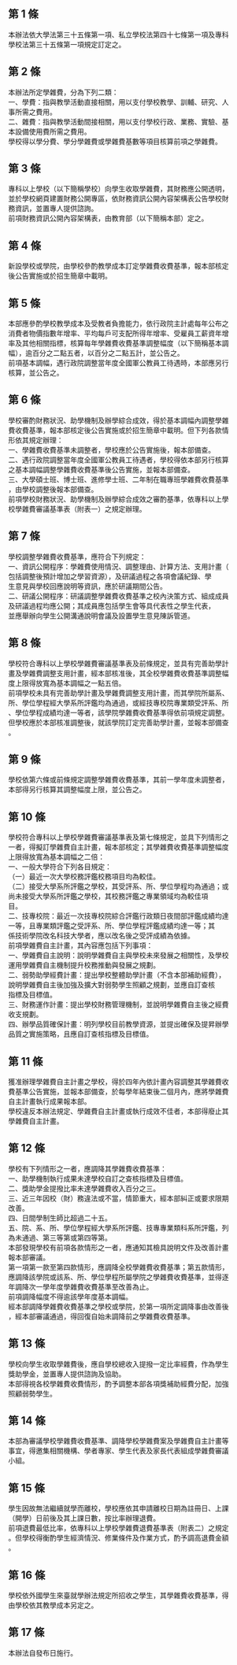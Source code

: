 第 1 條
-------
本辦法依大學法第三十五條第一項、私立學校法第四十七條第一項及專科  
學校法第三十五條第一項規定訂定之。

第 2 條
-------
本辦法所定學雜費，分為下列二類：  
一、學費：指與教學活動直接相關，用以支付學校教學、訓輔、研究、人  
    事所需之費用。  
二、雜費：指與教學活動間接相關，用以支付學校行政、業務、實驗、基  
    本設備使用費所需之費用。  
學校得以學分費、學分學雜費或學雜費基數等項目核算前項之學雜費。

第 3 條
-------
專科以上學校（以下簡稱學校）向學生收取學雜費，其財務應公開透明，  
並於學校網頁建置財務公開專區，依財務資訊公開內容架構表公告學校財  
務資訊，並置專人提供諮詢。  
前項財務資訊公開內容架構表，由教育部（以下簡稱本部）定之。

第 4 條
-------
新設學校或學院，由學校參酌教學成本訂定學雜費收費基準，報本部核定  
後公告實施或於招生簡章中載明。

第 5 條
-------
本部應參酌學校教學成本及受教者負擔能力，依行政院主計處每年公布之  
消費者物價指數年增率、平均每戶可支配所得年增率、受雇員工薪資年增  
率及其他相關指標，核算每年學雜費收費基準調整幅度（以下簡稱基本調  
幅），逾百分之二點五者，以百分之二點五計，並公告之。  
前項基本調幅，遇行政院調整當年度全國軍公教員工待遇時，本部應另行  
核算，並公告之。

第 6 條
-------
學校審酌財務狀況、助學機制及辦學綜合成效，得於基本調幅內調整學雜  
費收費基準，報本部核定後公告實施或於招生簡章中載明。但下列各款情  
形依其規定辦理：  
一、學雜費收費基準未調整者，學校應於公告實施後，報本部備查。  
二、遇行政院調整當年度全國軍公教員工待遇者，學校得依本部另行核算  
    之基本調幅調整學雜費收費基準後公告實施，並報本部備查。  
三、大學碩士班、博士班、進修學士班、二年制在職專班學雜費收費基準  
    ，由學校調整後報本部備查。  
前項學校財務狀況、助學機制及辦學綜合成效之審酌基準，依專科以上學  
校學雜費審議基準表（附表一）之規定辦理。

第 7 條
-------
學校調整學雜費收費基準，應符合下列規定：  
一、資訊公開程序：學雜費使用情況、調整理由、計算方法、支用計畫（  
    包括調整後預計增加之學習資源），及研議過程之各項會議紀錄、學  
    生意見與學校回應說明等資訊，應於研議期間公告。  
二、研議公開程序：研議調整學雜費收費基準之校內決策方式、組成成員  
    及研議過程均應公開；其成員應包括學生會等具代表性之學生代表，  
    並應舉辦向學生公開溝通說明會議及設置學生意見陳訴管道。

第 8 條
-------
學校符合專科以上學校學雜費審議基準表及前條規定，並具有完善助學計  
畫及學雜費調整支用計畫，經本部核准後，其全校學雜費收費基準調整幅  
度上限得放寬為基本調幅之一點五倍。  
前項學校未具有完善助學計畫及學雜費調整支用計畫，而其學院所屬系、  
所、學位學程經大學系所評鑑均為通過，或經技專校院專業類受評系、所  
、學位學程成績均達一等者，該學院學雜費收費基準得依前項規定調整。  
但學校應於本部核准調整後，就該學院訂定完善助學計畫，並報本部備查  
。

第 9 條
-------
學校依第六條或前條規定調整學雜費收費基準，其前一學年度未調整者，  
本部得另行核算其調整幅度上限，並公告之。

第 10 條
--------
學校符合專科以上學校學雜費審議基準表及第七條規定，並具下列情形之  
一者，得擬訂學雜費自主計畫，報本部核定；其學雜費收費基準調整幅度  
上限得放寬為基本調幅之二倍：  
一、一般大學符合下列各目規定：  
（一）最近一次大學校務評鑑校務項目均為較佳。  
（二）接受大學系所評鑑之學校，其受評系、所、學位學程均為通過；或  
      尚未接受大學系所評鑑之學校，其校務評鑑之專業領域均為較佳項  
      目。  
二、技專校院：最近一次技專校院綜合評鑑行政類日夜間部評鑑成績均達  
    一等，且專業類評鑑之受評系、所、學位學程評鑑成績均達一等；其  
    係技術學院改名科技大學者，應以改名後之受評成績為依據。  
前項學雜費自主計畫，其內容應包括下列事項：  
一、學雜費自主說明：說明學雜費自主與學校未來發展之相關性，及學校  
    運用學雜費自主機制提升校務推動與發展之規劃。  
二、弱勢助學經費計畫：提出學校整體助學計畫（不含本部補助經費），  
    說明學雜費自主後加強及擴大對弱勢學生照顧之規劃，並應自訂查核  
    指標及目標值。  
三、財務運作計畫：提出學校財務管理機制，並說明學雜費自主後之經費  
    收支規劃。  
四、辦學品質確保計畫：明列學校目前教學資源，並提出確保及提昇辦學  
    品質之實施策略，且應自訂查核指標及目標值。

第 11 條
--------
獲准辦理學雜費自主計畫之學校，得於四年內依計畫內容調整其學雜費收  
費基準公告實施，並報本部備查，於每學年結束後二個月內，應將學雜費  
自主計畫執行成果報本部。  
學校違反本辦法規定、學雜費自主計畫或執行成效不佳者，本部得廢止其  
學雜費自主計畫。

第 12 條
--------
學校有下列情形之一者，應調降其學雜費收費基準：  
一、助學機制執行成果未達學校自訂之查核指標及目標值。  
二、獎助學金提撥比率未達學雜費收入百分之三。  
三、近三年因校（財）務違法或不當，情節重大，經本部糾正或要求限期  
    改善。  
四、日間學制生師比超過二十五。  
五、院、系、所、學位學程經大學系所評鑑、技專專業類科系所評鑑，列  
    為未通過、第三等第或第四等第。  
本部發現學校有前項各款情形之一者，應通知其檢具說明文件及改善計畫  
報本部審議。  
第一項第一款至第四款情形，應調降全校學雜費收費基準；第五款情形，  
應調降該學院或該系、所、學位學程所屬學院之學雜費收費基準，並得逐  
年調降次一學年度學雜費收費基準至改善為止。  
前項調降幅度不得逾該學年度基本調幅。  
經本部調降學雜費收費基準之學校或學院，於第一項所定調降事由改善後  
，經本部審議通過，得回復自始未調降前之學雜費收費基準。

第 13 條
--------
學校向學生收取學雜費後，應自學校總收入提撥一定比率經費，作為學生  
獎助學金，並置專人提供諮詢及協助。  
本部得視各校學雜費收費情形，酌予調整本部各項獎補助經費分配，加強  
照顧弱勢學生。

第 14 條
--------
本部為審議學校學雜費收費基準、調降學校學雜費案及學雜費自主計畫等  
事宜，得邀集相關機構、學者專家、學生代表及家長代表組成學雜費審議  
小組。

第 15 條
--------
學生因故無法繼續就學而離校，學校應依其申請離校日期為註冊日、上課  
（開學）日前後及其上課日數，按比率辦理退費。  
前項退費最低比率，依專科以上學校學雜費退費基準表（附表二）之規定  
。但學校得衡酌學生經濟情況、修業條件及作業方式，酌予調高退費金額  
。

第 16 條
--------
學校依外國學生來臺就學辦法規定所招收之學生，其學雜費收費基準，得  
由學校依其教學成本另定之。

第 17 條
--------
本辦法自發布日施行。

